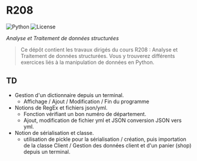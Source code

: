 # R208
![Python](https://img.shields.io/badge/Python-3.12-blue)
![License](https://img.shields.io/badge/License-MIT-lightgrey)

_Analyse et Traitement de données structurées_

> Ce dépôt contient les travaux dirigés du cours R208 : Analyse et Traitement de données structurées. Vous y trouverez différents exercices liés à la manipulation de données en Python.

## TD
- Gestion d'un dictionnaire depuis un terminal. 
  - Affichage / Ajout / Modification / Fin du programme 
- Notions de RegEx et fichiers json/yml. 
  - Fonction vérifiant un bon numéro de département.
  - Ajout, modification de fichier yml et JSON conversion JSON vers yml.
- Notion de sérialisation et classe.
  - utilisation de pickle pour la sérialisation / création, puis importation de la classe Client / Gestion des données client et d'un panier (shop) depuis un terminal.
